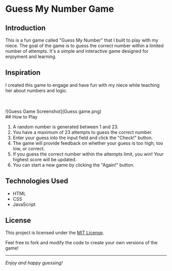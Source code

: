 # Guess My Number Game

## Introduction

This is a fun game called "Guess My Number" that I built to play with my niece. 
The goal of the game is to guess the correct number within a limited number of attempts. 
It's a simple and interactive game designed for enjoyment and learning.

## Inspiration

I created this game to engage and have fun with my niece while teaching her about numbers and logic.

<br>
<br>
![Guess Game Screenshot](Guess game.png)

<br>
## How to Play

1. A random number is generated between 1 and 23.
2. You have a maximum of 23 attempts to guess the correct number.
3. Enter your guess into the input field and click the "Check!" button.
4. The game will provide feedback on whether your guess is too high, too low, or correct.
5. If you guess the correct number within the attempts limit, you win! Your highest score will be updated.
6. You can start a new game by clicking the "Again!" button.


## Technologies Used

- HTML
- CSS
- JavaScript



## License

This project is licensed under the [MIT License](LICENSE).

Feel free to fork and modify the code to create your own versions of the game!

---
*Enjoy and happy guessing!*
